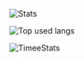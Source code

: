 ![Stats](https://github-readme-stats.vercel.app/api?username=swdmeow&show_icons=true&theme=dark#gh-dark-mode-only)

![Top used langs](https://github-readme-stats.vercel.app/api/top-langs/?username=swdmeow&show_icons=true&theme=dark#gh-dark-mode-only)

![TimeeStats](https://github-readme-stats.vercel.app/api/wakatime?username=swdmeow&show_icons=true&theme=dark#gh-dark-mode-only)
